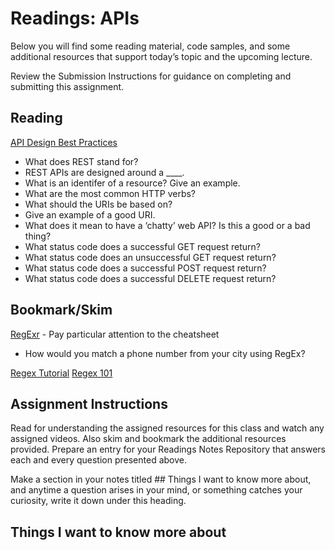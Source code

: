 # Readings: APIs
Below you will find some reading material, code samples, and some additional resources that support today’s topic and the upcoming lecture.

Review the Submission Instructions for guidance on completing and submitting this assignment.

## Reading
[API Design Best Practices](https://docs.microsoft.com/en-us/azure/architecture/best-practices/api-design)

* What does REST stand for?
* REST APIs are designed around a ____.
* What is an identifer of a resource? Give an example.
* What are the most common HTTP verbs?
* What should the URIs be based on?
* Give an example of a good URI.
* What does it mean to have a ‘chatty’ web API? Is this a good or a bad thing?
* What status code does a successful GET request return?
* What status code does an unsuccessful GET request return?
* What status code does a successful POST request return?
* What status code does a successful DELETE request return?

## Bookmark/Skim
[RegExr](https://regexr.com/) - Pay particular attention to the cheatsheet

* How would you match a phone number from your city using RegEx?

[Regex Tutorial](https://medium.com/factory-mind/regex-tutorial-a-simple-cheatsheet-by-examples-649dc1c3f285)
[Regex 101](https://regex101.com/)

## Assignment Instructions
Read for understanding the assigned resources for this class and watch any assigned videos. Also skim and bookmark the additional resources provided. Prepare an entry for your Readings Notes Repository that answers each and every question presented above.

Make a section in your notes titled ## Things I want to know more about, and anytime a question arises in your mind, or something catches your curiosity, write it down under this heading.

## Things I want to know more about